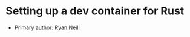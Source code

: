 # Setting up a dev container for Rust

* Primary author: [Ryan Neill](https://github.com/raneill26)

